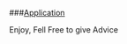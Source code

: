 ###[Application](https://github.com/IrfanJames/CircuitSimulator_SFML/blob/main/App/CirciutSim.rar)



Enjoy,
Fell Free to give Advice
